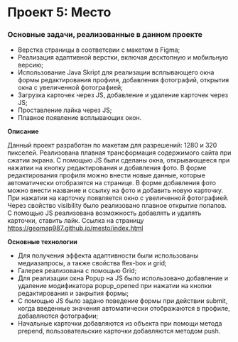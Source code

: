 # Проект 5: Место

### Основные задачи, реализованные в данном проекте
* Верстка страницы в соответсвии с макетом в Figma;
* Реализация адаптивной верстки, включая десктопную и мобильную версию;
* Использование Java Skript для реализации всплывающего окна формы редактирования профиля, добавления фотографий, открытия окна с увеличенной фотографией;
* Загрузка карточек через JS, добавление и удаление карточек через JS;
* Проставление лайка через JS;
* Плавное появление всплывающих окон.

**Описание**

Данный проект разработан по макетам для разрешений: 1280 и 320 пикселей. Реализована плавная трансформация содержимого сайта при сжатии экрана. С помощью JS были сделаны окна, открывающееся при нажатии на кнопку редактирования и добавления фото. В форме редактирования профиля можно внести новые данные, которые автоматически отобразятся на странице. В форме добавления фото можно внести название и ссылку на фото и добавить новую карточку. При нажатии на карточку появляется окно с увеличенной фотографией. Через свойство visibility было реализовано плавное открытие попапов. С помощью JS реализована возможность добавлять и удалять карточки, ставить лайк. Ссылка на страницу 
<https://geomap987.github.io/mesto/index.html>

**Основные технологии**

* Для получения эффекта адаптивности были использованы медиазапросы, а также свойства flex-box и grid;
* Галерея реализована с помощью Grid;
* Для реализации окна Popup на JS было использовано добавление и удаление модификатора popup_opened при нажатии на кнопки редактирования и закрытия формы;
* С помощью JS было задано поведение формы при действии submit, когда введенные значения автоматически отображаются в профиле, добавляются фотографии;
* Начальные карточки добавляются из объекта при помощи метода prepend, пользовательские карточки добавляются методом push.
